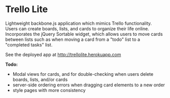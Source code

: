 # Trello Lite

Lightweight backbone.js application which mimics Trello functionality. Users can create boards, lists, and cards to organize their life online. Incorporates the jQuery Sortable widget, which allows users to move cards between lists such as when moving a card from a "todo" list to a "completed tasks" list.

See the deployed app at http://trellolite.herokuapp.com

**Todo:**
 * Modal views for cards, and for double-checking when users delete boards, lists, and/or cards
 * server-side ordering errors when dragging card elements to a new order
 * style pages with more consistency
  
